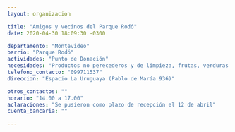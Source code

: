 ```yaml
---
layout: organizacion

title: "Amigos y vecinos del Parque Rodó"
date: 2020-04-30 18:09:30 -0300

departamento: "Montevideo"
barrio: "Parque Rodó"
actividades: "Punto de Donación"
necesidades: "Productos no perecederos y de limpieza, frutas, verduras y carne"
telefono_contacto: "099711537"
direccion: "Espacio La Uruguaya (Pablo de María 936)"

otros_contactos: ""
horario: "14.00 a 17.00"
aclaraciones: "Se pusieron como plazo de recepción el 12 de abril"
cuenta_bancaria: ""

---
```

